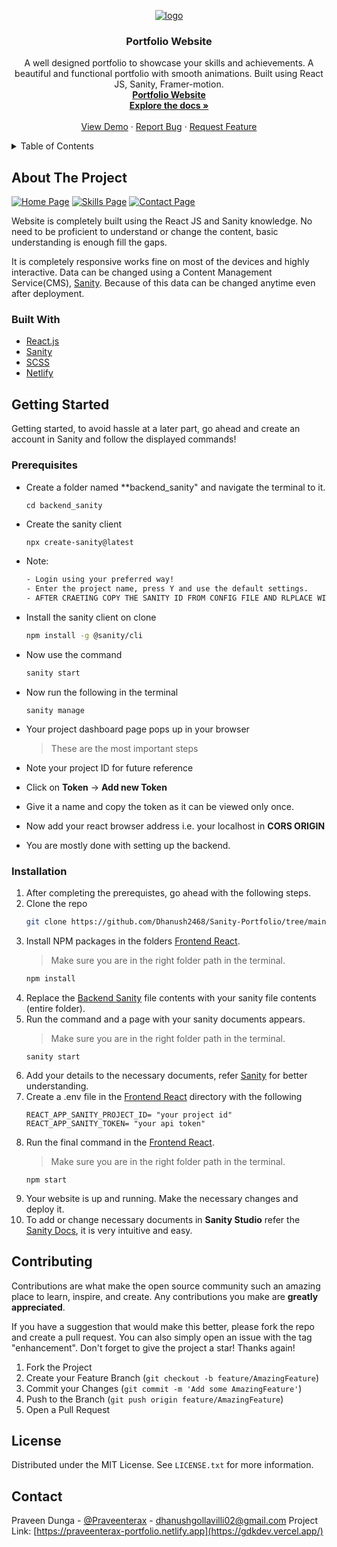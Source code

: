 <div id="top"></div>
<!-- PROJECT LOGO -->
<div align="center">
  <a href="https://github.com/Dhanush2468/Sanity-Portfolio">
    
    
  ![logo](https://github.com/Dhanush2468/Sanity-Portfolio/assets/112778628/100330ed-b38a-450b-921b-18e0b80d82db)

    
  </a>

<h3 align="center">Portfolio Website</h3>

  <p align="center">
    A well designed portfolio to showcase your skills and achievements. A beautiful and functional portfolio with smooth animations. Built using React JS, Sanity, Framer-motion.
    <br />
    <a href="https://gdkdev.vercel.app/" target="_blank" rel="noreferrer"><strong>Portfolio Website</strong></a>
    <br />
    <a href="https://github.com/Dhanush2468/Sanity-Portfolio"><strong>Explore the docs »</strong></a>
    <br />
    <br />
    <a href="https://gdkdev.vercel.app/" target="_blank" rel="noreferrer">View Demo</a>
    ·
    <a href="https://github.com/Dhanush2468/Sanity-Portfolio/issues">Report Bug</a>
    ·
    <a href="https://github.com/Dhanush2468/Sanity-Portfolio/issues">Request Feature</a>
  </p>
</div>

<!-- TABLE OF CONTENTS -->
<details>
  <summary>Table of Contents</summary>
  <ol>
    <li>
      <a href="#about-the-project">About The Project</a>
      <ul>
        <li><a href="#built-with">Built With</a></li>
      </ul>
    </li>
    <li>
      <a href="#getting-started">Getting Started</a>
      <ul>
        <li><a href="#prerequisites">Prerequisites</a></li>
        <li><a href="#installation">Installation</a></li>
      </ul>
    </li>
    <li><a href="#usage">Usage</a></li>
    <li><a href="#roadmap">Roadmap</a></li>
    <li><a href="#contributing">Contributing</a></li>
    <li><a href="#license">License</a></li>
    <li><a href="#contact">Contact</a></li>
    <li><a href="#acknowledgments">Acknowledgments</a></li>
  </ol>
</details>

<!-- ABOUT THE PROJECT -->

## About The Project

[![Home Page](https://github.com/Dhanush2468/Sanity-Portfolio/assets/112778628/722d4453-ea1a-4e65-8c14-a059b48343ea)](https://gdkdev.vercel.app)
[![Skills Page](https://github.com/Dhanush2468/Sanity-Portfolio/assets/112778628/67566719-10b8-4236-812c-ac4c834b38b4)](https://gdkdev.vercel.app/#skills)
[![Contact Page](https://github.com/Dhanush2468/Sanity-Portfolio/assets/112778628/abdb1277-c6e9-448d-8fc7-0ab2b48a1788)](https://gdkdev.vercel.app/#contact)


Website is completely built using the React JS and Sanity knowledge. No need to be proficient to understand or change the content, basic understanding is enough fill the gaps.

It is completely responsive works fine on most of the devices and highly interactive. Data can be changed using a Content Management Service(CMS), [Sanity](https://www.sanity.io/). Because of this data can be changed anytime even after deployment.


### Built With

- [React.js](https://reactjs.org/)
- [Sanity](https://www.sanity.io/)
- [SCSS](https://sass-lang.com/)
- [Netlify](https://www.netlify.com/)


<!-- GETTING STARTED -->

## Getting Started

Getting started, to avoid hassle at a later part, go ahead and create an account in Sanity and follow the displayed commands!

### Prerequisites

- Create a folder named \*\*backend_sanity" and navigate the terminal to it.
  ```
  cd backend_sanity
  ```
- Create the sanity client
  ```sh
  npx create-sanity@latest
  ```
- Note:
  ```sh
  - Login using your preferred way!
  - Enter the project name, press Y and use the default settings.
  - AFTER CRAETING COPY THE SANITY ID FROM CONFIG FILE AND RLPLACE WITH CLONED ONE NOW DELETE THE CRAETED FILE
  ```  

- Install the sanity client on clone
  ```sh
  npm install -g @sanity/cli
  ```

- Now use the command
  ```sh
  sanity start
  ```
- Now run the following in the terminal
  ```
  sanity manage
  ```
- Your project dashboard page pops up in your browser
  > These are the most important steps
- Note your project ID for future reference
- Click on **Token** -> **Add new Token**
- Give it a name and copy the token as it can be viewed only once.
- Now add your react browser address i.e. your localhost in **CORS ORIGIN**
- You are mostly done with setting up the backend.

### Installation

1. After completing the prerequistes, go ahead with the following steps.
2. Clone the repo
   ```sh
   git clone https://github.com/Dhanush2468/Sanity-Portfolio/tree/main
   ```
3. Install NPM packages in the folders [Frontend React](/frontend_react).
   > Make sure you are in the right folder path in the terminal.
   ```sh
   npm install
   ```
4. Replace the [Backend Sanity](/backend_sanity) file contents with your sanity file contents (entire folder).
5. Run the command and a page with your sanity documents appears.
   > Make sure you are in the right folder path in the terminal.
   ```
   sanity start
   ```
6. Add your details to the necessary documents, refer [Sanity](https://www.sanity.io/docs) for better understanding.
7. Create a .env file in the [Frontend React](/frontend_react) directory with the following
   ```
   REACT_APP_SANITY_PROJECT_ID= "your project id"
   REACT_APP_SANITY_TOKEN= "your api token"
   ```
8. Run the final command in the [Frontend React](/frontend_react).
   > Make sure you are in the right folder path in the terminal.
   ```
   npm start
   ```
9. Your website is up and running. Make the necessary changes and deploy it.
10. To add or change necessary documents in **Sanity Studio** refer the [Sanity Docs](https://sanity.io/docs), it is very intuitive and easy.


<!-- CONTRIBUTING -->

## Contributing

Contributions are what make the open source community such an amazing place to learn, inspire, and create. Any contributions you make are **greatly appreciated**.

If you have a suggestion that would make this better, please fork the repo and create a pull request. You can also simply open an issue with the tag "enhancement".
Don't forget to give the project a star! Thanks again!

1. Fork the Project
2. Create your Feature Branch (`git checkout -b feature/AmazingFeature`)
3. Commit your Changes (`git commit -m 'Add some AmazingFeature'`)
4. Push to the Branch (`git push origin feature/AmazingFeature`)
5. Open a Pull Request


<!-- LICENSE -->

## License

Distributed under the MIT License. See `LICENSE.txt` for more information.


<!-- CONTACT -->

## Contact

Praveen Dunga - [@Praveenterax](https://www.instagram.com/white__devil2468/) - dhanushgollavilli02@gmail.com
Project Link: [https://praveenterax-portfolio.netlify.app](https://gdkdev.vercel.app/)

